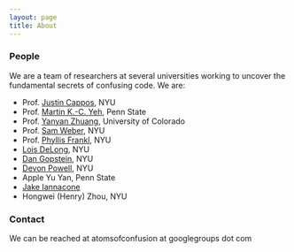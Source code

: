 ```yaml
---
layout: page
title: About
---
```


### People

We are a team of researchers at several universities working to uncover the
fundamental secrets of confusing code. We are:

 * Prof. [Justin Cappos](https://ssl.engineering.nyu.edu/personalpages/jcappos), NYU
 * Prof. [Martin K.-C. Yeh](http://brandywine.psu.edu/person/martin-yeh), Penn State
 * Prof. [Yanyan Zhuang](http://www.cs.uccs.edu/~yzhuang/), University of Colorado
 * Prof. [Sam Weber](https://ssl.engineering.nyu.edu/people#sam_weber), NYU
 * Prof. [Phyllis Frankl](http://engineering.nyu.edu/people/phyllis-frankl), NYU
 * [Lois DeLong](https://ssl.engineering.nyu.edu/people#lois_delong), NYU
 * [Dan Gopstein](https://ssl.engineering.nyu.edu/people#dan_gopstein), NYU
 * [Devon Powell](https://ssl.engineering.nyu.edu/people#devon_powell), NYU
 * Apple Yu Yan, Penn State
 * [Jake Iannacone](https://ssl.engineering.nyu.edu/people#jake_iannacone)
 * Hongwei (Henry) Zhou, NYU

### Contact

We can be reached at atomsofconfusion at googlegroups dot com
